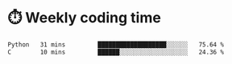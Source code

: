 
# :stopwatch: Weekly coding time
<!--START_SECTION:waka-->

```txt
Python   31 mins         ███████████████████░░░░░░   75.64 %
C        10 mins         ██████░░░░░░░░░░░░░░░░░░░   24.36 %
```

<!--END_SECTION:waka-->


<!-- <p> <img src="https://github-readme-stats.vercel.app/api?username=cozgerest&show_icons=true&hide_border=false" />  </p> -->

